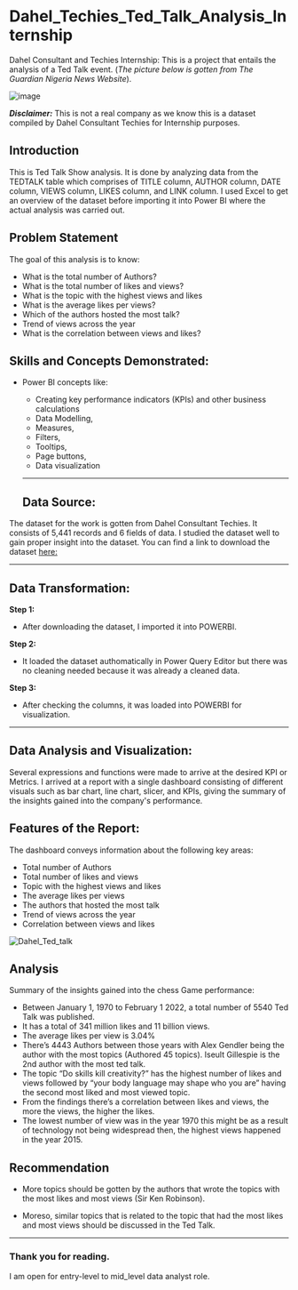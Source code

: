# Dahel_Techies_Ted_Talk_Analysis_Internship
Dahel Consultant and Techies Internship: This is a project that entails the analysis of a Ted Talk event.
(*The picture below is gotten from The Guardian Nigeria News Website*). 


![image](https://github.com/RemedyData/Dahel_Techies_Ted_Talk_Analysis_Internship/assets/137626163/22da9340-6c4b-4454-a62b-d999b115713a)



***Disclaimer:*** This is not a real company as we know this is a dataset compiled by Dahel Consultant Techies for Internship purposes. 


## Introduction

This is Ted Talk Show analysis. It is done by analyzing data from  the TEDTALK table which comprises of TITLE column,	AUTHOR column, DATE column,	VIEWS column,	LIKES column,	and LINK column. I used Excel to get an overview of the dataset before importing it into Power BI where the actual analysis was carried out. 

## Problem Statement

The goal of this analysis is to know:

- What is the total number of Authors?
- What is the total number of likes and views?
- What is the topic with the highest views and likes
- What is the average likes per views?
- Which of the authors hosted the most talk?
- Trend of views across the year
- What is the correlation between views and likes? 





## Skills and Concepts Demonstrated:

- Power BI concepts like:
   - Creating key performance indicators (KPIs) and other business calculations
   - Data Modelling,
   - Measures,
   - Filters,
   - Tooltips,
   - Page buttons,
   - Data visualization
 
   ---
  ## Data Source:
  
The dataset for the work is gotten from Dahel Consultant Techies. It consists of 5,441 records and 6 fields of data. I studied the dataset well to gain proper insight into the dataset. You can find a link to download the dataset [here:](https://drive.google.com/drive/folders/1fkPhCBfBtroHccWb_XzDwTPxh9TRj8fP?usp=drive_link)

   ---

## Data Transformation:

**Step 1:**
- After downloading the dataset, I imported it into POWERBI.

**Step 2:**
- It loaded the dataset authomatically in Power Query Editor but there was no cleaning needed because it was already a cleaned data.

**Step 3:**
- After checking the columns, it was loaded into POWERBI for visualization.

---


## Data Analysis and Visualization:

Several expressions and functions were made to arrive at the desired KPI or Metrics.
I arrived at a report with a single dashboard consisting of different visuals such as bar chart, line chart, slicer, and KPIs, giving the summary of the insights gained into the company's performance.

## Features of the Report:
The dashboard conveys information about the following key areas:
- Total number of Authors
- Total number of likes and views
- Topic with the highest views and likes
- The average likes per views
- The authors that hosted the most talk
- Trend of views across the year
- Correlation between views and likes


![Dahel_Ted_talk](https://github.com/RemedyData/Dahel_Techies_Ted_Talk_Analysis_Internship/assets/137626163/56eb2361-f946-4e11-a126-05222ee11519)




## Analysis

Summary of the insights gained into the chess Game performance: 

- Between January 1, 1970 to February 1 2022, a total number of 5540 Ted Talk was published. 
- It has a total of 341 million likes and 11 billion views.
- The average likes per view is 3.04%
- There’s 4443 Authors between those years with Alex Gendler being the author with the most topics (Authored 45 topics). Iseult Gillespie is the 2nd author with the most ted talk.
- The topic “Do skills kill creativity?” has the highest number of likes and views followed by “your body language may shape who you are” having the second most liked and most viewed 
  topic.
- From the findings there’s a correlation between likes and views, the more the views, the higher the likes. 
- The lowest number of view was in the year 1970 this might be as a result of technology not being widespread then, the highest views happened in the year 2015.


## Recommendation

- More topics should be gotten by the authors that wrote the topics with the most likes and most views (Sir Ken Robinson).

- Moreso, similar topics that is related to the topic that had the most likes and most views should be discussed in the Ted Talk. 

---

### Thank you for reading.

I am open for entry-level to mid_level data analyst role.
